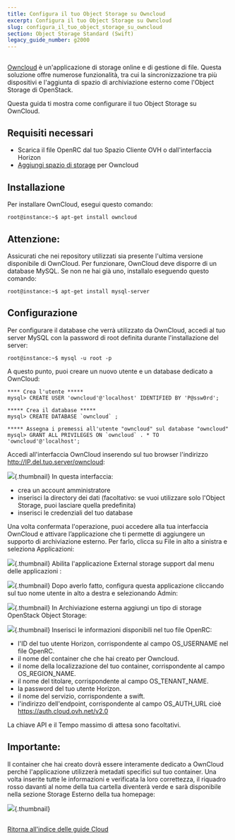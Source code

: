 ```yaml
---
title: Configura il tuo Object Storage su Owncloud
excerpt: Configura il tuo Object Storage su Owncloud
slug: configura_il_tuo_object_storage_su_owncloud
section: Object Storage Standard (Swift)
legacy_guide_number: g2000
---
```



##
[Owncloud](https://owncloud.org/) è un'applicazione di storage online e di gestione di file.
Questa soluzione offre numerose funzionalità, tra cui la sincronizzazione tra più dispositivi e l'aggiunta di spazio di archiviazione esterno come l'Object Storage di OpenStack.

Questa guida ti mostra come configurare il tuo Object Storage su OwnCloud.


## Requisiti necessari

- Scarica il file OpenRC dal tuo Spazio Cliente OVH o dall'interfaccia Horizon
- [Aggiungi spazio di storage](https://docs.ovh.com/it/public-cloud/aggiungi_storage_al_tuo_cloud/) per Owncloud




## Installazione
Per installare OwnCloud, esegui questo comando:


```
root@instance:~$ apt-get install owncloud
```



## Attenzione:
Assicurati che nei repository utilizzati sia presente l'ultima versione disponibile di OwnCloud.
Per funzionare, OwnCloud deve disporre di un database MySQL. Se non ne hai già uno, installalo eseguendo questo comando:


```
root@instance:~$ apt-get install mysql-server
```




## Configurazione
Per configurare il database che verrà utilizzato da OwnCloud, accedi al tuo server MySQL con la password di root definita durante l'installazione del server:


```
root@instance:~$ mysql -u root -p
```


A questo punto, puoi creare un nuovo utente e un database dedicato a OwnCloud:


```
**** Crea l'utente *****
mysql> CREATE USER 'owncloud'@'localhost' IDENTIFIED BY 'P@ssw0rd';

***** Crea il database *****
mysql> CREATE DATABASE `owncloud` ;

***** Assegna i premessi all'utente "owncloud" sul database "owncloud"
mysql> GRANT ALL PRIVILEGES ON `owncloud` . * TO 'owncloud'@'localhost';
```


Accedi all'interfaccia OwnCloud inserendo sul tuo browser l'indirizzo http://IP.del.tuo.server/owncloud:

![](images/img_3325.jpg){.thumbnail}
In questa interfaccia:

- crea un account amministratore
- inserisci la directory dei dati (facoltativo: se vuoi utilizzare solo l'Object Storage, puoi lasciare quella predefinita)
- inserisci le credenziali del tuo database


Una volta confermata l'operazione, puoi accedere alla tua interfaccia OwnCloud e attivare l’applicazione che ti permette di aggiungere un supporto di archiviazione esterno.
Per farlo, clicca su File in alto a sinistra e seleziona Applicazioni:

![](images/img_3327.jpg){.thumbnail}
Abilita l'applicazione External storage support dal menu delle applicazioni :

![](images/img_3328.jpg){.thumbnail}
Dopo averlo fatto, configura questa applicazione cliccando sul tuo nome utente in alto a destra e selezionando Admin:

![](images/img_3326.jpg){.thumbnail}
In Archiviazione esterna aggiungi un tipo di storage OpenStack Object Storage:

![](images/img_3329.jpg){.thumbnail}
Inserisci le informazioni disponibili nel tuo file OpenRC:

- l'ID del tuo utente Horizon, corrispondente al campo OS_USERNAME nel file OpenRC.
- il nome del container che che hai creato per Owncloud.
- il nome della localizzazione del tuo container, corrispondente al campo OS_REGION_NAME.
- il nome del titolare, corrispondente al campo OS_TENANT_NAME.
- la password del tuo utente Horizon.
- il nome del servizio, corrispondente a swift.
- l'indirizzo dell'endpoint, corrispondente al campo OS_AUTH_URL cioè https://auth.cloud.ovh.net/v2.0


La chiave API e il Tempo massimo di attesa sono facoltativi.

## Importante:
Il container che hai creato dovrà essere interamente dedicato a OwnCloud perché l'applicazione utilizzerà metadati specifici sul tuo container.
Una volta inserite tutte le informazioni e verificata la loro correttezza, il riquadro rosso davanti al nome della tua cartella diventerà verde e sarà disponibile nella sezione Storage Esterno della tua homepage:

![](images/img_3330.jpg){.thumbnail}


##
[Ritorna all'indice delle guide Cloud]({legacy}1785)
